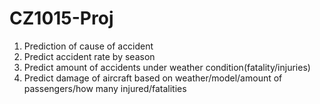 # CZ1015-Proj

1. Prediction of cause of accident 
2. Predict accident rate by season
3. Predict amount of accidents under weather condition(fatality/injuries)
4. Predict damage of aircraft based on weather/model/amount of passengers/how many injured/fatalities
